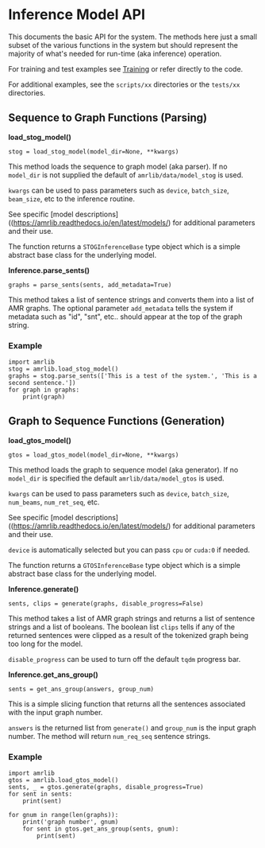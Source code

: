 # Inference Model API
This documents the basic API for the system.  The methods here just a small subset of
the various functions in the system but should represent the majority of what's needed for
run-time (aka inference) operation.

For training and test examples see [Training](https://amrlib.readthedocs.io/en/latest/training/)
or refer directly to the code.

For additional examples, see the `scripts/xx` directories or the `tests/xx` directories.


## Sequence to Graph Functions (Parsing)
**load_stog_model()**
```
stog = load_stog_model(model_dir=None, **kwargs)
```
This method loads the sequence to graph model (aka parser).
If no `model_dir` is not supplied the default of `amrlib/data/model_stog` is used.

`kwargs` can be used to pass parameters such as `device`, `batch_size`, `beam_size`, etc to the
inference routine.

See specific [model descriptions]((https://amrlib.readthedocs.io/en/latest/models/) for additional
parameters and their use.

The function returns a `STOGInferenceBase` type object which is a simple abstract base class for the underlying model.


**Inference.parse_sents()**
```
graphs = parse_sents(sents, add_metadata=True)
```
This method takes a list of sentence strings and converts them into a list of AMR graphs.
The optional parameter `add_metadata` tells the system if metadata such as "id", "snt", etc..
should appear at the top of the graph string.


### Example
```
import amrlib
stog = amrlib.load_stog_model()
graphs = stog.parse_sents(['This is a test of the system.', 'This is a second sentence.'])
for graph in graphs:
    print(graph)
```

## Graph to Sequence Functions (Generation)
**load_gtos_model()**
```
gtos = load_gtos_model(model_dir=None, **kwargs)
```
This method loads the graph to sequence model (aka generator).
If no `model_dir` is specified the default `amrlib/data/model_gtos` is used.

`kwargs` can be used to pass parameters such as `device`, `batch_size`, `num_beams`, `num_ret_seq`, etc.

See specific [model descriptions]((https://amrlib.readthedocs.io/en/latest/models/) for additional
parameters and their use.

`device` is automatically selected but you can pass `cpu` or `cuda:0` if needed.

The function returns a `GTOSInferenceBase` type object which is a simple abstract base class for the underlying model.

**Inference.generate()**
```
sents, clips = generate(graphs, disable_progress=False)
```
This method takes a list of AMR graph strings and returns a list of sentence strings and a list of booleans.
The boolean list `clips` tells if any of the returned sentences were clipped as a result of
the tokenized graph being too long for the model. 

`disable_progress` can be used to turn off the default `tqdm` progress bar.

**Inference.get_ans_group()**
```
sents = get_ans_group(answers, group_num)
```
This is a simple slicing function that returns all the sentences associated with the input graph number.

`answers` is the returned list from `generate()` and `group_num` is the input graph number.  The method
will return `num_req_seq` sentence strings.


### Example
```
import amrlib
gtos = amrlib.load_gtos_model()
sents, _ = gtos.generate(graphs, disable_progress=True)
for sent in sents:
    print(sent)

for gnum in range(len(graphs)):
    print('graph number', gnum)
    for sent in gtos.get_ans_group(sents, gnum):
        print(sent)
```
